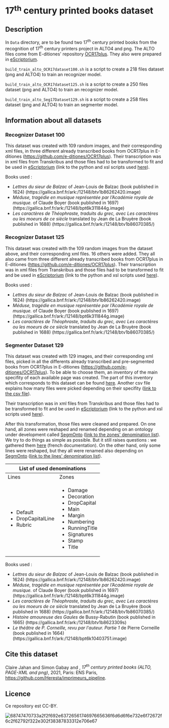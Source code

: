 # 17<b><sup>th</sup></b> century printed books dataset

## Description
In ``Data`` directory, are to be found two 17<sup>th</sup> century printed books from the recognition of 17<sup>th</sup> century printers project in ALTO4 and png. The ALTO files come from E-ditiones' repository [OCR17plus](https://github.com/e-ditiones/OCR17plus). They also were prepared in [eScriptorium](http://traces6.paris.inria.fr/).

``build_train_alto_OCR17dataset100.sh`` is a script to create a 218 files dataset (png and ALTO4) to train an recognizer model. 

``build_train_alto_OCR17dataset125.sh`` is a script to create a 250 files dataset (png and ALTO4) to train an recognizer model.

``build_train_alto_Seg17Dataset129.sh`` is a script to create a 258 files dataset (png and ALTO4) to train an segmenter model.

## Information about all datasets

### Recognizer Dataset 100
This dataset was created with 109 random images, and their corresponding xml files, in three different already transcribed books from OCR17plus in E-ditiones (https://github.com/e-ditiones/OCR17plus). Their transcription was in xml files from Transkribus and those files had to be transformed to fit and be used in [eScriptorium](http://traces6.paris.inria.fr/) (link to the python and xsl scripts used [here](https://github.com/Heresta/BAO_Stage_DH_ENS_2021/tree/main/CorrectionPageXMLeScriptorium)).

Books used :
<ul>
  <li><i>Lettres du sieur de Balzac</i> of Jean-Louis de Balzac (book published in 1624) (https://gallica.bnf.fr/ark:/12148/btv1b86262420.image)</li>
  <li><i>Méduse,  tragédie  en  musique  représentée  par  l’Académie  royale  de  musique.</i> of Claude Boyer (book published in 1697) (https://gallica.bnf.fr/ark:/12148/bpt6k311844g.image)</li>
  <li><i>Les caractères de Théophraste, traduits du grec, avec Les caractères ou les moeurs de ce siècle</i> translated by Jean de La Bruyère (book published in 1688) (https://gallica.bnf.fr/ark:/12148/btv1b86070385/)</li>
</ul>

### Recognizer Dataset 125
This dataset was created with the 109 random images from the dataset above, and their corresponding xml files. 16 others were added. They all also came from three different already transcribed books from OCR17plus in E-ditiones (https://github.com/e-ditiones/OCR17plus). Their transcription was in xml files from Transkribus and those files had to be transformed to fit and be used in [eScriptorium](http://traces6.paris.inria.fr/) (link to the python and xsl scripts used [here](https://github.com/Heresta/BAO_Stage_DH_ENS_2021/tree/main/CorrectionPageXMLeScriptorium)).

Books used :
<ul>
  <li><i>Lettres du sieur de Balzac</i> of Jean-Louis de Balzac (book published in 1624) (https://gallica.bnf.fr/ark:/12148/btv1b86262420.image)</li>
  <li><i>Méduse,  tragédie  en  musique  représentée  par  l’Académie  royale  de  musique.</i> of Claude Boyer (book published in 1697) (https://gallica.bnf.fr/ark:/12148/bpt6k311844g.image)</li>
  <li><i>Les caractères de Théophraste, traduits du grec, avec Les caractères ou les moeurs de ce siècle</i> translated by Jean de La Bruyère (book published in 1688) (https://gallica.bnf.fr/ark:/12148/btv1b86070385/)</li>
</ul>

### Segmenter Dataset 129
This dataset was created with 129 images, and their corresponding xml files, picked in all the differents already transcribed and pre-segmented books from OCR17plus in E-ditiones (https://github.com/e-ditiones/OCR17plus). To be able to choose them, an inventory of the main specifity of each available page was created. The part of this inventory which corresponds to this dataset can be found [here](https://github.com/Heresta/imprimeurs_pipeline/blob/main/Datasets/Segmenter/Dataset%20129/Informations_about_files.csv). Another csv file explains how many files were picked depending on their specifity ([link to the csv file](https://github.com/Heresta/imprimeurs_pipeline/blob/main/Datasets/Segmenter/Dataset%20129/Informations_about_dataset.csv)).

Their transcription was in xml files from Transkribus and those files had to be transformed to fit and be used in [eScriptorium](http://traces6.paris.inria.fr/) (link to the python and xsl scripts used [here](https://github.com/Heresta/BAO_Stage_DH_ENS_2021/tree/main/CorrectionPageXMLeScriptorium)). 

After this transformation, those files were cleaned and prepared. On one hand, all zones were reshaped and renamed depending on an ontology under development called [SegmOnto](https://github.com/SegmOnto) ([link to the zones' denomination list](https://github.com/SegmOnto/examples/tree/main/zones)). We try to do things as simple as possible. But it still raises questions : we gathered them [here](https://github.com/Heresta/BAO_Stage_DH_ENS_2021/tree/main/problemesSegmentation) (french documentation). On the other hand, only some lines were reshaped, but they all were renamed also depending on [SegmOnto](https://github.com/SegmOnto) ([link to the lines' denomination list](https://github.com/SegmOnto/examples/tree/main/lines)).

<table align="center">
    <thead>
        <tr>
            <th colspan="2">List of used denominations</th>
        </tr>
    </thead>
    <tbody>
        <tr>
            <td>Lines</td>
            <td>Zones</td>
        </tr>
      <tr>
        <td>
          <ul>
            <li>Default</li>
            <li>DropCapitalLine</li>
            <li>Rubric</li>
          </ul>
        </td>
        <td>
          <ul>
            <li>Damage</li>
            <li>Decoration</li>
            <li>DropCapital</li>
            <li>Main</li>
            <li>Margin</li>
            <li>Numbering</li>
            <li>RunningTitle</li>
            <li>Signatures</li>
            <li>Stamp</li>
            <li>Title</li>
          </ul>
        </td>
      </tr>
    </tbody>
</table>

Books used :
<ul>
  <li><i>Lettres du sieur de Balzac</i> of Jean-Louis de Balzac (book published in 1624) (https://gallica.bnf.fr/ark:/12148/btv1b86262420.image)</li>
  <li><i>Méduse,  tragédie  en  musique  représentée  par  l’Académie  royale  de  musique.</i> of Claude Boyer (book published in 1697) (https://gallica.bnf.fr/ark:/12148/bpt6k311844g.image)</li>
  <li><i>Les caractères de Théophraste, traduits du grec, avec Les caractères ou les moeurs de ce siècle</i> translated by Jean de La Bruyère (book published in 1688) (https://gallica.bnf.fr/ark:/12148/btv1b86070385/)</li>
  <li><i>Histoire amoureuse des Gaules</i> de Bussy-Rabutin (book published in 1665) (https://gallica.bnf.fr/ark:/12148/btv1b8623309s)</li>
  <li><i>Le théâtre de P. Corneille, revu par l'auteur. Partie 1</i> de Pierre Corneille (book published in 1664) (https://gallica.bnf.fr/ark:/12148/bpt6k10403751.image)</li>
</ul>

## Cite this dataset
Claire Jahan and Simon Gabay and , _17<sup>th</sup> century printed books (ALTO, PAGE-XML and png)_, 2021, Paris: ENS Paris,  https://github.com/Heresta/imprimeurs_pipeline.

## Licence
Ce repository est CC-BY.

![68747470733a2f2f692e6372656174697665636f6d6d6f6e732e6f72672f6c2f62792f322e302f38387833312e706e67](https://user-images.githubusercontent.com/56683417/115237678-2150d080-a11d-11eb-903e-5a26587e12e1.png)

